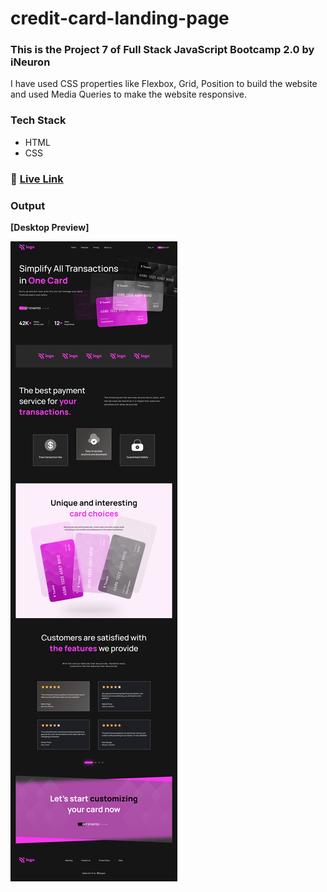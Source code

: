 # credit-card-landing-page

### This is the Project 7 of Full Stack JavaScript Bootcamp 2.0 by iNeuron

I have used CSS properties like Flexbox, Grid, Position to build the website and used Media Queries to make the website responsive.

### Tech Stack

- HTML
- CSS

### :rocket: [Live Link](https://credit-card-webpage-dipayan.netlify.app/)

### Output

**[Desktop Preview]**

![credit-card-landing-page-output](credit-card-landing-page-output.png)
